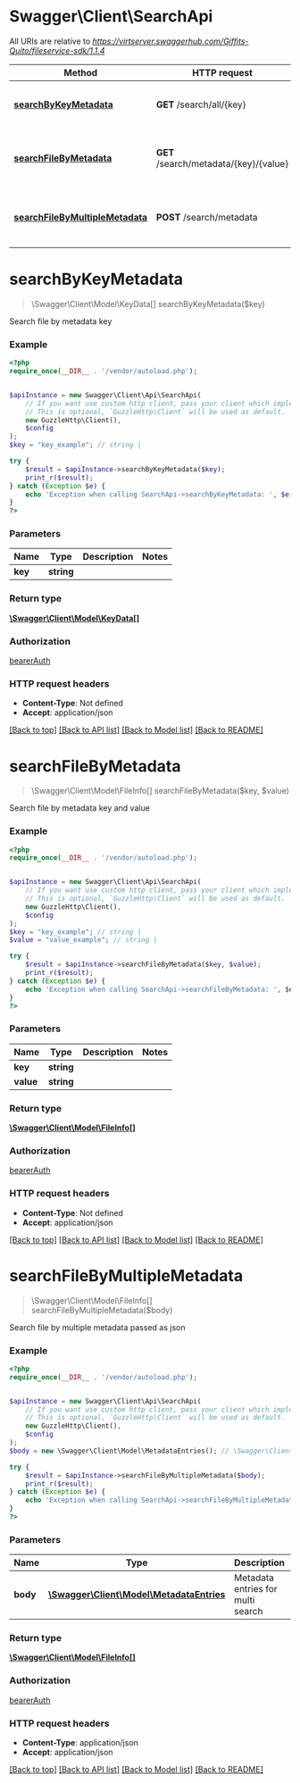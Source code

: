 # Swagger\Client\SearchApi

All URIs are relative to *https://virtserver.swaggerhub.com/Giffits-Quito/fileservice-sdk/1.1.4*

Method | HTTP request | Description
------------- | ------------- | -------------
[**searchByKeyMetadata**](SearchApi.md#searchByKeyMetadata) | **GET** /search/all/{key} | Search file by metadata key
[**searchFileByMetadata**](SearchApi.md#searchFileByMetadata) | **GET** /search/metadata/{key}/{value} | Search file by metadata key and value
[**searchFileByMultipleMetadata**](SearchApi.md#searchFileByMultipleMetadata) | **POST** /search/metadata | Search file by multiple metadata passed as json

# **searchByKeyMetadata**
> \Swagger\Client\Model\KeyData[] searchByKeyMetadata($key)

Search file by metadata key

### Example
```php
<?php
require_once(__DIR__ . '/vendor/autoload.php');


$apiInstance = new Swagger\Client\Api\SearchApi(
    // If you want use custom http client, pass your client which implements `GuzzleHttp\ClientInterface`.
    // This is optional, `GuzzleHttp\Client` will be used as default.
    new GuzzleHttp\Client(),
    $config
);
$key = "key_example"; // string | 

try {
    $result = $apiInstance->searchByKeyMetadata($key);
    print_r($result);
} catch (Exception $e) {
    echo 'Exception when calling SearchApi->searchByKeyMetadata: ', $e->getMessage(), PHP_EOL;
}
?>
```

### Parameters

Name | Type | Description  | Notes
------------- | ------------- | ------------- | -------------
 **key** | **string**|  |

### Return type

[**\Swagger\Client\Model\KeyData[]**](../Model/KeyData.md)

### Authorization

[bearerAuth](../../README.md#bearerAuth)

### HTTP request headers

 - **Content-Type**: Not defined
 - **Accept**: application/json

[[Back to top]](#) [[Back to API list]](../../README.md#documentation-for-api-endpoints) [[Back to Model list]](../../README.md#documentation-for-models) [[Back to README]](../../README.md)

# **searchFileByMetadata**
> \Swagger\Client\Model\FileInfo[] searchFileByMetadata($key, $value)

Search file by metadata key and value

### Example
```php
<?php
require_once(__DIR__ . '/vendor/autoload.php');


$apiInstance = new Swagger\Client\Api\SearchApi(
    // If you want use custom http client, pass your client which implements `GuzzleHttp\ClientInterface`.
    // This is optional, `GuzzleHttp\Client` will be used as default.
    new GuzzleHttp\Client(),
    $config
);
$key = "key_example"; // string | 
$value = "value_example"; // string | 

try {
    $result = $apiInstance->searchFileByMetadata($key, $value);
    print_r($result);
} catch (Exception $e) {
    echo 'Exception when calling SearchApi->searchFileByMetadata: ', $e->getMessage(), PHP_EOL;
}
?>
```

### Parameters

Name | Type | Description  | Notes
------------- | ------------- | ------------- | -------------
 **key** | **string**|  |
 **value** | **string**|  |

### Return type

[**\Swagger\Client\Model\FileInfo[]**](../Model/FileInfo.md)

### Authorization

[bearerAuth](../../README.md#bearerAuth)

### HTTP request headers

 - **Content-Type**: Not defined
 - **Accept**: application/json

[[Back to top]](#) [[Back to API list]](../../README.md#documentation-for-api-endpoints) [[Back to Model list]](../../README.md#documentation-for-models) [[Back to README]](../../README.md)

# **searchFileByMultipleMetadata**
> \Swagger\Client\Model\FileInfo[] searchFileByMultipleMetadata($body)

Search file by multiple metadata passed as json

### Example
```php
<?php
require_once(__DIR__ . '/vendor/autoload.php');


$apiInstance = new Swagger\Client\Api\SearchApi(
    // If you want use custom http client, pass your client which implements `GuzzleHttp\ClientInterface`.
    // This is optional, `GuzzleHttp\Client` will be used as default.
    new GuzzleHttp\Client(),
    $config
);
$body = new \Swagger\Client\Model\MetadataEntries(); // \Swagger\Client\Model\MetadataEntries | Metadata entries for multi search

try {
    $result = $apiInstance->searchFileByMultipleMetadata($body);
    print_r($result);
} catch (Exception $e) {
    echo 'Exception when calling SearchApi->searchFileByMultipleMetadata: ', $e->getMessage(), PHP_EOL;
}
?>
```

### Parameters

Name | Type | Description  | Notes
------------- | ------------- | ------------- | -------------
 **body** | [**\Swagger\Client\Model\MetadataEntries**](../Model/MetadataEntries.md)| Metadata entries for multi search | [optional]

### Return type

[**\Swagger\Client\Model\FileInfo[]**](../Model/FileInfo.md)

### Authorization

[bearerAuth](../../README.md#bearerAuth)

### HTTP request headers

 - **Content-Type**: application/json
 - **Accept**: application/json

[[Back to top]](#) [[Back to API list]](../../README.md#documentation-for-api-endpoints) [[Back to Model list]](../../README.md#documentation-for-models) [[Back to README]](../../README.md)

